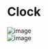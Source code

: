 # Clock

![image](https://github.com/wmvieira21/Clock/assets/90009567/d48dfd8e-88f3-479e-8e7b-f3ffbe700208)
<br>
![image](https://github.com/wmvieira21/Clock/assets/90009567/8a04e93c-4e6c-45ee-9835-bda05b50286f)
